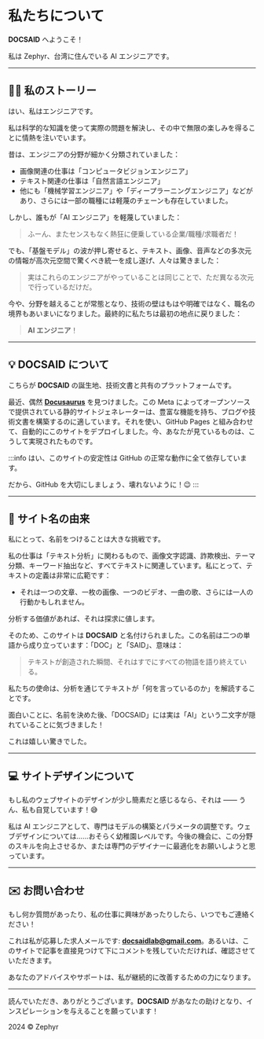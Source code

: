 # 私たちについて

**DOCSAID** へようこそ！

私は Zephyr、台湾に住んでいる AI エンジニアです。

---

## 👨‍💻 私のストーリー

はい、私はエンジニアです。

私は科学的な知識を使って実際の問題を解決し、その中で無限の楽しみを得ることに情熱を注いでいます。

昔は、エンジニアの分野が細かく分類されていました：

- 画像関連の仕事は「コンピュータビジョンエンジニア」
- テキスト関連の仕事は「自然言語エンジニア」
- 他にも「機械学習エンジニア」や「ディープラーニングエンジニア」などがあり、さらには一部の職種には軽蔑のチェーンも存在していました。

しかし、誰もが「AI エンジニア」を軽蔑していました：

> ふーん、またセンスもなく熱狂に便乗している企業/職種/求職者だ！

でも、「基盤モデル」の波が押し寄せると、テキスト、画像、音声などの多次元の情報が高次元空間で驚くべき統一を成し遂げ、人々は驚きました：

> 実はこれらのエンジニアがやっていることは同じことで、ただ異なる次元で行っているだけだ。

今や、分野を越えることが常態となり、技術の壁はもはや明確ではなく、職名の境界もあいまいになりました。最終的に私たちは最初の地点に戻りました：

> **AI エンジニア**！

---

## 💡 DOCSAID について

こちらが **DOCSAID** の誕生地、技術文書と共有のプラットフォームです。

最近、偶然 [**Docusaurus**](https://docusaurus.io/) を見つけました。この Meta によってオープンソースで提供されている静的サイトジェネレーターは、豊富な機能を持ち、ブログや技術文書を構築するのに適しています。それを使い、GitHub Pages と組み合わせて、自動的にこのサイトをデプロイしました。今、あなたが見ているものは、こうして実現されたものです。

:::info
はい、このサイトの安定性は GitHub の正常な動作に全て依存しています。

だから、GitHub を大切にしましょう、壊れないように！😉
:::

---

## 🚀 サイト名の由来

私にとって、名前をつけることは大きな挑戦です。

私の仕事は「テキスト分析」に関わるもので、画像文字認識、詐欺検出、テーマ分類、キーワード抽出など、すべてテキストに関連しています。私にとって、テキストの定義は非常に広範です：

- それは一つの文章、一枚の画像、一つのビデオ、一曲の歌、さらには一人の行動かもしれません。

分析する価値があれば、それは探求に値します。

そのため、このサイトは **DOCSAID** と名付けられました。この名前は二つの単語から成り立っています：「DOC」と「SAID」、意味は：

> テキストが創造された瞬間、それはすでにすべての物語を語り終えている。

私たちの使命は、分析を通じてテキストが「何を言っているのか」を解読することです。

面白いことに、名前を決めた後、「DOCSAID」には実は「AI」という二文字が隠れていることに気づきました！

これは嬉しい驚きでした。

---

## 💻 サイトデザインについて

もし私のウェブサイトのデザインが少し簡素だと感じるなら、それは —— うん、私も自覚しています！😅

私は AI エンジニアとして、専門はモデルの構築とパラメータの調整です。ウェブデザインについては……おそらく幼稚園レベルです。今後の機会に、この分野のスキルを向上させるか、または専門のデザイナーに最適化をお願いしようと思っています。

---

## ✉️ お問い合わせ

もし何か質問があったり、私の仕事に興味があったりしたら、いつでもご連絡ください！

これは私が応募した求人メールです: **docsaidlab@gmail.com**。あるいは、このサイトで記事を直接見つけて下にコメントを残していただければ、確認させていただきます。

あなたのアドバイスやサポートは、私が継続的に改善するための力になります。

---

読んでいただき、ありがとうございます。**DOCSAID** があなたの助けとなり、インスピレーションを与えることを願っています！

2024 © Zephyr
